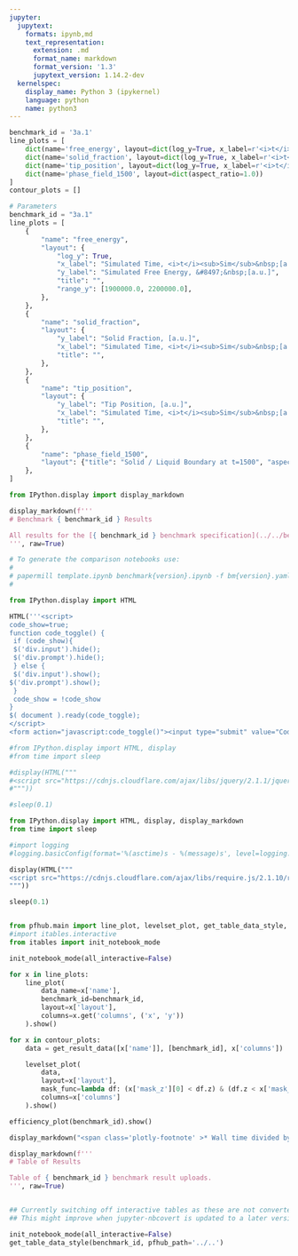```yaml
---
jupyter:
  jupytext:
    formats: ipynb,md
    text_representation:
      extension: .md
      format_name: markdown
      format_version: '1.3'
      jupytext_version: 1.14.2-dev
  kernelspec:
    display_name: Python 3 (ipykernel)
    language: python
    name: python3
---
```


```python papermill={"duration": 0.016743, "end_time": "2023-03-15T16:05:07.220154", "exception": false, "start_time": "2023-03-15T16:05:07.203411", "status": "completed"} tags=["parameters"]
benchmark_id = '3a.1'
line_plots = [
    dict(name='free_energy', layout=dict(log_y=True, x_label=r'<i>t</i>', y_label=r'&#8497;', range_y=[1.8e6, 2.4e6], title="Free Energy v Time")),
    dict(name='solid_fraction', layout=dict(log_y=True, x_label=r'<i>t</i>')),
    dict(name='tip_position', layout=dict(log_y=True, x_label=r'<i>t</i>')),
    dict(name='phase_field_1500', layout=dict(aspect_ratio=1.0))
]
contour_plots = []
```

```python papermill={"duration": 0.011362, "end_time": "2023-03-15T16:05:07.234680", "exception": false, "start_time": "2023-03-15T16:05:07.223318", "status": "completed"} tags=["injected-parameters"]
# Parameters
benchmark_id = "3a.1"
line_plots = [
    {
        "name": "free_energy",
        "layout": {
            "log_y": True,
            "x_label": "Simulated Time, <i>t</i><sub>Sim</sub>&nbsp;[a.u.]",
            "y_label": "Simulated Free Energy, &#8497;&nbsp;[a.u.]",
            "title": "",
            "range_y": [1900000.0, 2200000.0],
        },
    },
    {
        "name": "solid_fraction",
        "layout": {
            "y_label": "Solid Fraction, [a.u.]",
            "x_label": "Simulated Time, <i>t</i><sub>Sim</sub>&nbsp;[a.u.]",
            "title": "",
        },
    },
    {
        "name": "tip_position",
        "layout": {
            "y_label": "Tip Position, [a.u.]",
            "x_label": "Simulated Time, <i>t</i><sub>Sim</sub>&nbsp;[a.u.]",
            "title": "",
        },
    },
    {
        "name": "phase_field_1500",
        "layout": {"title": "Solid / Liquid Boundary at t=1500", "aspect_ratio": 1.0},
    },
]

```

```python papermill={"duration": 0.011733, "end_time": "2023-03-15T16:05:07.251545", "exception": false, "start_time": "2023-03-15T16:05:07.239812", "status": "completed"} tags=[]
from IPython.display import display_markdown

display_markdown(f'''
# Benchmark { benchmark_id } Results

All results for the [{ benchmark_id } benchmark specification](../../benchmarks/benchmark{ benchmark_id }.ipynb/).
''', raw=True)
```

```python papermill={"duration": 0.008771, "end_time": "2023-03-15T16:05:07.264992", "exception": false, "start_time": "2023-03-15T16:05:07.256221", "status": "completed"} tags=[]
# To generate the comparison notebooks use:
# 
# papermill template.ipynb benchmark{version}.ipynb -f bm{version}.yaml
#
```

```python papermill={"duration": 0.019501, "end_time": "2023-03-15T16:05:07.287411", "exception": false, "start_time": "2023-03-15T16:05:07.267910", "status": "completed"} tags=[]
from IPython.display import HTML

HTML('''<script>
code_show=true; 
function code_toggle() {
 if (code_show){
 $('div.input').hide();
 $('div.prompt').hide();
 } else {
 $('div.input').show();
$('div.prompt').show();
 }
 code_show = !code_show
} 
$( document ).ready(code_toggle);
</script>
<form action="javascript:code_toggle()"><input type="submit" value="Code Toggle"></form>''')
```

```python papermill={"duration": 0.834673, "end_time": "2023-03-15T16:05:08.125309", "exception": false, "start_time": "2023-03-15T16:05:07.290636", "status": "completed"} tags=[]
#from IPython.display import HTML, display
#from time import sleep

#display(HTML("""
#<script src="https://cdnjs.cloudflare.com/ajax/libs/jquery/2.1.1/jquery.min.js"></script>
#"""))

#sleep(0.1)

from IPython.display import HTML, display, display_markdown
from time import sleep

#import logging
#logging.basicConfig(format='%(asctime)s - %(message)s', level=logging.DEBUG)

display(HTML("""
<script src="https://cdnjs.cloudflare.com/ajax/libs/require.js/2.1.10/require.min.js"></script>
"""))

sleep(0.1)


from pfhub.main import line_plot, levelset_plot, get_table_data_style, plot_order_of_accuracy, get_result_data, efficiency_plot
#import itables.interactive
from itables import init_notebook_mode

init_notebook_mode(all_interactive=False)
```

```python papermill={"duration": 8.908477, "end_time": "2023-03-15T16:05:17.037460", "exception": false, "start_time": "2023-03-15T16:05:08.128983", "status": "completed"} tags=[]
for x in line_plots:
    line_plot(
        data_name=x['name'],
        benchmark_id=benchmark_id,
        layout=x['layout'],
        columns=x.get('columns', ('x', 'y'))
    ).show()
```

```python papermill={"duration": 0.249423, "end_time": "2023-03-15T16:05:17.542104", "exception": false, "start_time": "2023-03-15T16:05:17.292681", "status": "completed"} tags=[]
for x in contour_plots:
    data = get_result_data([x['name']], [benchmark_id], x['columns'])

    levelset_plot(
        data,
        layout=x['layout'],
        mask_func=lambda df: (x['mask_z'][0] < df.z) & (df.z < x['mask_z'][1]),
        columns=x['columns']
    ).show()
```

```python papermill={"duration": 2.885841, "end_time": "2023-03-15T16:05:20.656608", "exception": false, "start_time": "2023-03-15T16:05:17.770767", "status": "completed"} tags=[]
efficiency_plot(benchmark_id).show()

display_markdown("<span class='plotly-footnote' >* Wall time divided by the total simulated time.</span>", raw=True)

```

```python papermill={"duration": 0.246179, "end_time": "2023-03-15T16:05:21.141918", "exception": false, "start_time": "2023-03-15T16:05:20.895739", "status": "completed"} tags=[]
display_markdown(f'''
# Table of Results

Table of { benchmark_id } benchmark result uploads.
''', raw=True)
```

```python papermill={"duration": 0.293609, "end_time": "2023-03-15T16:05:21.701929", "exception": false, "start_time": "2023-03-15T16:05:21.408320", "status": "completed"} tags=[]

```

```python papermill={"duration": 1.570986, "end_time": "2023-03-15T16:05:23.514507", "exception": false, "start_time": "2023-03-15T16:05:21.943521", "status": "completed"} tags=[]
## Currently switching off interactive tables as these are not converted to HTML properly.
## This might improve when jupyter-nbcovert is updated to a later version.

init_notebook_mode(all_interactive=False)
get_table_data_style(benchmark_id, pfhub_path='../..')
```

```python papermill={"duration": 0.267376, "end_time": "2023-03-15T16:05:24.080548", "exception": false, "start_time": "2023-03-15T16:05:23.813172", "status": "completed"} tags=[]

```
